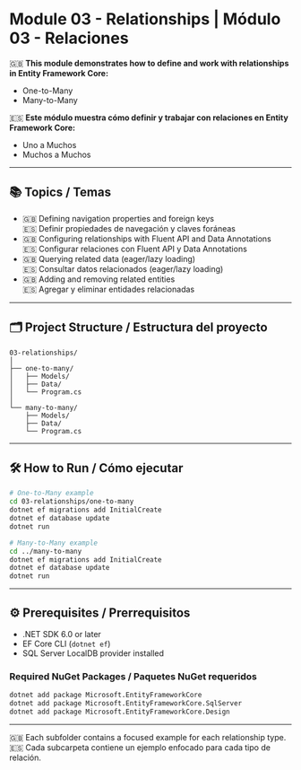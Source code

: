 # Module 03 - Relationships | Módulo 03 - Relaciones

🇬🇧 **This module demonstrates how to define and work with relationships in Entity Framework Core:**  
- One-to-Many  
- Many-to-Many

🇪🇸 **Este módulo muestra cómo definir y trabajar con relaciones en Entity Framework Core:**  
- Uno a Muchos  
- Muchos a Muchos

---

## 📚 Topics / Temas

- 🇬🇧 Defining navigation properties and foreign keys  
  🇪🇸 Definir propiedades de navegación y claves foráneas
- 🇬🇧 Configuring relationships with Fluent API and Data Annotations  
  🇪🇸 Configurar relaciones con Fluent API y Data Annotations
- 🇬🇧 Querying related data (eager/lazy loading)  
  🇪🇸 Consultar datos relacionados (eager/lazy loading)
- 🇬🇧 Adding and removing related entities  
  🇪🇸 Agregar y eliminar entidades relacionadas

---

## 🗂️ Project Structure / Estructura del proyecto

```
03-relationships/
│
├── one-to-many/
│   ├── Models/
│   ├── Data/
│   └── Program.cs
│
└── many-to-many/
    ├── Models/
    ├── Data/
    └── Program.cs
```

---

## 🛠️ How to Run / Cómo ejecutar

```bash
# One-to-Many example
cd 03-relationships/one-to-many
dotnet ef migrations add InitialCreate
dotnet ef database update
dotnet run

# Many-to-Many example
cd ../many-to-many
dotnet ef migrations add InitialCreate
dotnet ef database update
dotnet run
```

---

## ⚙️ Prerequisites / Prerrequisitos

- .NET SDK 6.0 or later
- EF Core CLI (`dotnet ef`)
- SQL Server LocalDB provider installed

### Required NuGet Packages / Paquetes NuGet requeridos

```bash
dotnet add package Microsoft.EntityFrameworkCore
dotnet add package Microsoft.EntityFrameworkCore.SqlServer
dotnet add package Microsoft.EntityFrameworkCore.Design
```

---

🇬🇧 Each subfolder contains a focused example for each relationship type.  
🇪🇸 Cada subcarpeta contiene un ejemplo enfocado para cada tipo de relación.